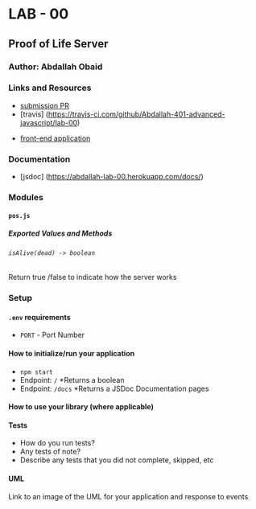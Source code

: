 # LAB - 00

<!-- ## Project: Project Name Here -->
## Proof of Life Server

### Author: Abdallah Obaid

### Links and Resources

* [submission PR](https://github.com/Abdallah-401-advanced-javascript/lab-00/pull/1)
* [travis] (https://travis-ci.com/github/Abdallah-401-advanced-javascript/lab-00)
<!-- - [ci/cd](http://xyz.com) (GitHub Actions) -->
<!-- - [back-end server url](http://xyz.com) (when applicable) -->
* [front-end application](https://abdallah-lab-00.herokuapp.com/) 

### Documentation
* [jsdoc] (https://abdallah-lab-00.herokuapp.com/docs/)

### Modules
#### `pos.js`
##### Exported Values and Methods

###### `isAlive(dead) -> boolean`
Return true /false to indicate how the server works

### Setup

#### `.env` requirements 
* `PORT` - Port Number
<!-- - `MONGODB_URI` - URL to the running mongo instance/db -->

#### How to initialize/run your application 

* `npm start`
* Endpoint: `/`
  *Returns a boolean 
* Endpoint: `/docs`
  *Returns a JSDoc Documentation pages 
#### How to use your library (where applicable)

#### Tests

- How do you run tests?
- Any tests of note?
- Describe any tests that you did not complete, skipped, etc

#### UML

Link to an image of the UML for your application and response to events
